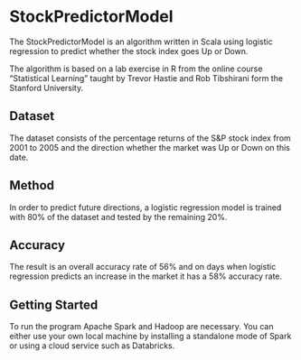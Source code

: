 # StockPredictorModel
The StockPredictorModel is an algorithm written in Scala using logistic regression to predict whether the stock index goes Up or Down.  

The algorithm is based on a lab exercise in R from the online course “Statistical Learning” taught by Trevor Hastie and Rob Tibshirani form the Stanford University. 

## Dataset 
The dataset consists of the percentage returns of the S&P stock index from 2001 to 2005 and the direction whether the market was Up or Down on this date.


## Method
In order to predict future directions, a logistic regression model is trained with 80% of the dataset and tested by the remaining 20%.

## Accuracy 
The result is an overall accuracy rate of 56% and on days when logistic regression predicts an increase in the market it has a 58% accuracy rate. 

## Getting Started
To run the program Apache Spark and Hadoop are necessary. You can either use your own local machine by installing a standalone mode of Spark or using a cloud service such as Databricks.  
